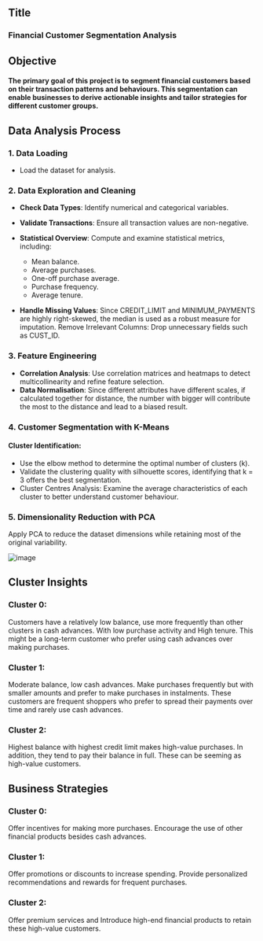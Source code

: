 ## Title
### Financial Customer Segmentation Analysis

## Objective
#### The primary goal of this project is to segment financial customers based on their transaction patterns and behaviours. This segmentation can enable businesses to derive actionable insights and tailor strategies for different customer groups.

## Data Analysis Process
### 1. Data Loading
- Load the dataset for analysis.
### 2. Data Exploration and Cleaning
- **Check Data Types**: Identify numerical and categorical variables.
- **Validate Transactions**: Ensure all transaction values are non-negative.
- **Statistical Overview**: Compute and examine statistical metrics, including:
  - Mean balance.
  - Average purchases.
  - One-off purchase average.
  - Purchase frequency.
  - Average tenure.
  
- **Handle Missing Values**:
Since CREDIT_LIMIT and MINIMUM_PAYMENTS are highly right-skewed, the median is used as a robust measure for imputation.
Remove Irrelevant Columns: Drop unnecessary fields such as CUST_ID.

### 3. Feature Engineering
- **Correlation Analysis**: Use correlation matrices and heatmaps to detect multicollinearity and refine feature selection.
- **Data Normalisation**: Since different attributes have different scales, if calculated together for distance, the number with bigger will contribute the most to the distance and lead to a biased result.

### 4. Customer Segmentation with K-Means
#### Cluster Identification:
- Use the elbow method to determine the optimal number of clusters (k).
- Validate the clustering quality with silhouette scores, identifying that k = 3 offers the best segmentation.
- Cluster Centres Analysis: Examine the average characteristics of each cluster to better understand customer behaviour.

### 5. Dimensionality Reduction with PCA
Apply PCA to reduce the dataset dimensions while retaining most of the original variability.

![image](https://github.com/user-attachments/assets/57021c1c-b3a2-4394-b64c-4662a55b7d83)


## Cluster Insights
### Cluster 0:
Customers have a relatively low balance, use more frequently than other clusters in cash advances. With low purchase activity and High tenure. This might be a long-term customer who prefer using cash advances over making purchases.

### Cluster 1:
Moderate balance, low cash advances. Make purchases frequently but with smaller amounts and prefer to make purchases in instalments. These customers are frequent shoppers who prefer to spread their payments over time and rarely use cash advances.

### Cluster 2:
Highest balance with highest credit limit makes high-value purchases. In addition, they tend to pay their balance in full. These can be seeming as high-value customers.


## Business Strategies 

### Cluster 0:

Offer incentives for making more purchases. Encourage the use of other financial products besides cash advances.

### Cluster 1:

Offer promotions or discounts to increase spending. Provide personalized recommendations and rewards for frequent purchases.

### Cluster 2:

Offer premium services and Introduce high-end financial products to retain these high-value customers.
